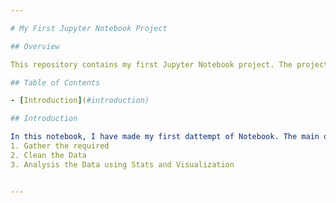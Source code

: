 ```yaml
---

# My First Jupyter Notebook Project

## Overview

This repository contains my first Jupyter Notebook project. The project involves extracting data from a wikipedia site, cleanng the data,  get some statiscal data and make some data analysis

## Table of Contents

- [Introduction](#introduction)

## Introduction

In this notebook, I have made my first dattempt of Notebook. The main objectives of this project are:
1. Gather the required
2. Clean the Data
3. Analysis the Data using Stats and Visualization


---
```

